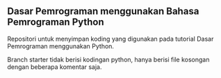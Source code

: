 ## Dasar Pemrograman menggunakan Bahasa Pemrograman Python

Repositori untuk menyimpan koding yang digunakan pada tutorial Dasar Pemrograman menggunakan Python.

Branch starter tidak berisi kodingan python, hanya berisi file kosongan dengan beberapa komentar saja.